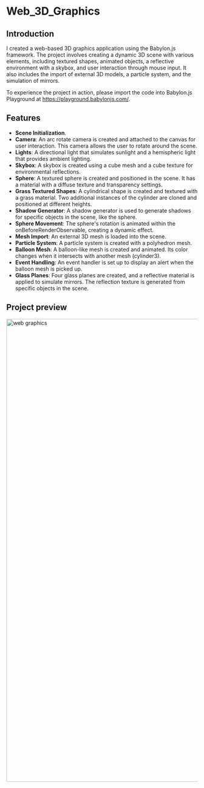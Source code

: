 # Web_3D_Graphics
## Introduction
I created a web-based 3D graphics application using the Babylon.js framework. The project involves creating a dynamic 3D scene with various elements, including textured shapes, animated objects, a reflective environment with a skybox, and user interaction through mouse input. It also includes the import of external 3D models, a particle system, and the simulation of mirrors.

To experience the project in action, please import the code into Babylon.js Playground at https://playground.babylonjs.com/.
## Features
- **Scene Initialization**.
- **Camera**: An arc rotate camera is created and attached to the canvas for user interaction. This camera allows the user to rotate around the scene.
- **Lights**: A directional light that simulates sunlight and a hemispheric light that provides ambient lighting.
- **Skybox**: A skybox is created using a cube mesh and a cube texture for environmental reflections.
- **Sphere**: A textured sphere is created and positioned in the scene. It has a material with a diffuse texture and transparency settings.
- **Grass Textured Shapes**: A cylindrical shape is created and textured with a grass material. Two additional instances of the cylinder are cloned and positioned at different heights.
- **Shadow Generator**: A shadow generator is used to generate shadows for specific objects in the scene, like the sphere.
- **Sphere Movement**: The sphere's rotation is animated within the onBeforeRenderObservable, creating a dynamic effect.
- **Mesh Import**: An external 3D mesh is loaded into the scene.
- **Particle System**: A particle system is created with a polyhedron mesh.
- **Balloon Mesh**: A balloon-like mesh is created and animated. Its color changes when it intersects with another mesh (cylinder3).
- **Event Handling**: An event handler is set up to display an alert when the balloon mesh is picked up.
- **Glass Planes**: Four glass planes are created, and a reflective material is applied to simulate mirrors. The reflection texture is generated from specific objects in the scene.

## Project preview
<img width="1215" alt="web graphics" src="https://github.com/vestinabert/Web_3D_Graphics/assets/127593981/c42d1484-150b-4812-993b-234f4af0e495">
